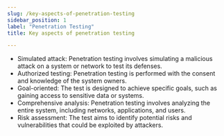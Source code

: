 ```yaml
---
slug: /key-aspects-of-penetration-testing
sidebar_position: 1
label: "Penetration Testing"
title: Key aspects of penetration testing

---
```



- Simulated attack: Penetration testing involves simulating a malicious attack on a system or network to test its defenses.
- Authorized testing: Penetration testing is performed with the consent and knowledge of the system owners.
- Goal-oriented: The test is designed to achieve specific goals, such as gaining access to sensitive data or systems.
- Comprehensive analysis: Penetration testing involves analyzing the entire system, including networks, applications, and users.
- Risk assessment: The test aims to identify potential risks and vulnerabilities that could be exploited by attackers.


